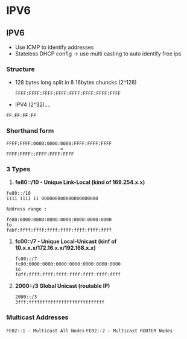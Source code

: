 # IPV6

## IPV6

* Use ICMP to identify addresses
* Stateless DHCP config -&gt; use multi casting to auto identify free ips

### Structure

* 128 bytes long split in 8 16bytes chuncks \(2^128\)

  ```text
  FFFF:FFFF:FFFF:FFFF:FFFF:FFFF:FFFF:FFFF
  ```

* IPV4 \(2^32\)....

```text
FF:FF:FF:FF
```

### Shorthand form

```text
FFFF:FFFF:0000:0000:0000:FFFF:FFFF:FFFF
                    =
FFFF:FFFF::FFFF:FFFF:FFFF
```

### 3 Types

1. **fe80::/10 - Unique Link-Local \(kind of 169.254.x.x\)**

```text
fe80::/10
1111 1111 11 000000000000000000000

Address range :

fe80:0000:0000:0000:0000:0000:0000:0000
to
febf:ffff:ffff:ffff:ffff:ffff:ffff:ffff
```

1. **fc00::/7 - Unique Local-Unicast \(kinf of 10.x.x.x/172.16.x.x/192.168.x.x\)**

   ```text
   fc00::/7
   fc00:0000:0000:0000:0000:0000:0000:0000
   to
   fdff:ffff:ffff:ffff:ffff:ffff:ffff:ffff
   ```

2. **2000::/3 Global Unicast \(routable IP\)**

   ```text
   2000::/3
   3fff:ffffffffffffffffffffffffffff
   ```

### Multicast Addresses

`FE02::1 - Multicast All Nodes` `FE02::2 - Multicast ROUTER Nodes`

